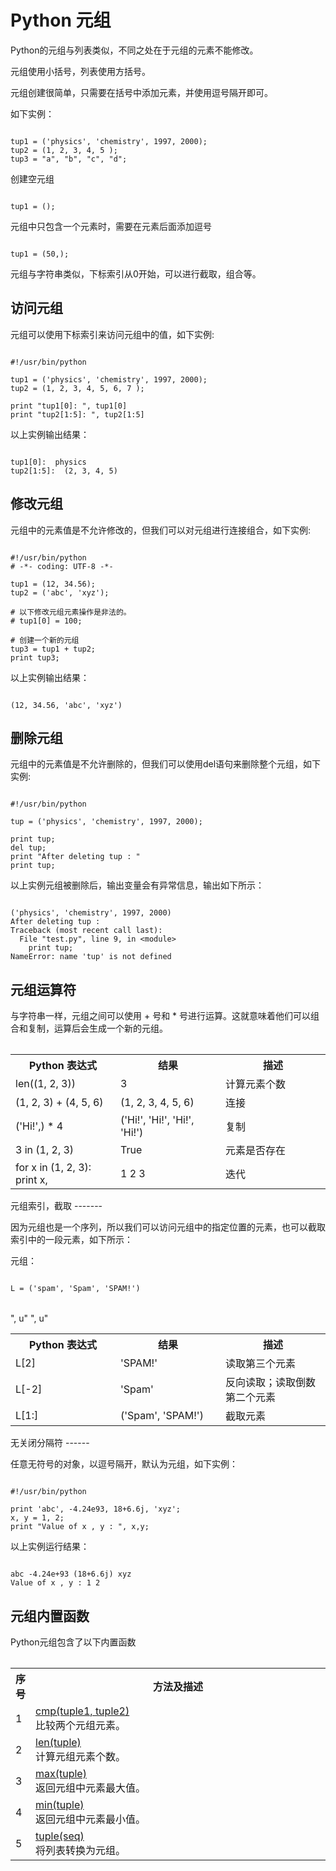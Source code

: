 Python 元组
=========

 Python的元组与列表类似，不同之处在于元组的元素不能修改。

 元组使用小括号，列表使用方括号。

 元组创建很简单，只需要在括号中添加元素，并使用逗号隔开即可。

 如下实例：

 
```

tup1 = ('physics', 'chemistry', 1997, 2000);
tup2 = (1, 2, 3, 4, 5 );
tup3 = "a", "b", "c", "d";

```

 创建空元组

 
```

tup1 = ();

```

 元组中只包含一个元素时，需要在元素后面添加逗号

 
```

tup1 = (50,);
```

 元组与字符串类似，下标索引从0开始，可以进行截取，组合等。

 访问元组
----

 元组可以使用下标索引来访问元组中的值，如下实例:

 
```

#!/usr/bin/python

tup1 = ('physics', 'chemistry', 1997, 2000);
tup2 = (1, 2, 3, 4, 5, 6, 7 );

print "tup1[0]: ", tup1[0]
print "tup2[1:5]: ", tup2[1:5]

```

 以上实例输出结果：

 
```

tup1[0]:  physics
tup2[1:5]:  (2, 3, 4, 5)

```

 修改元组
----

 元组中的元素值是不允许修改的，但我们可以对元组进行连接组合，如下实例:

 
```

#!/usr/bin/python
# -*- coding: UTF-8 -*-

tup1 = (12, 34.56);
tup2 = ('abc', 'xyz');

# 以下修改元组元素操作是非法的。
# tup1[0] = 100;

# 创建一个新的元组
tup3 = tup1 + tup2;
print tup3;

```

 以上实例输出结果：

 
```

(12, 34.56, 'abc', 'xyz')

```

 删除元组
----

 元组中的元素值是不允许删除的，但我们可以使用del语句来删除整个元组，如下实例:

 
```

#!/usr/bin/python

tup = ('physics', 'chemistry', 1997, 2000);

print tup;
del tup;
print "After deleting tup : "
print tup;

```

 以上实例元组被删除后，输出变量会有异常信息，输出如下所示：

 
```

('physics', 'chemistry', 1997, 2000)
After deleting tup :
Traceback (most recent call last):
  File "test.py", line 9, in <module>
    print tup;
NameError: name 'tup' is not defined

```

 元组运算符
-----

 与字符串一样，元组之间可以使用 + 号和 * 号进行运算。这就意味着他们可以组合和复制，运算后会生成一个新的元组。

 
<table>


</table>

<table>
<tbody><tr>
<th style="width:33%">Python 表达式</th><th style="width:33%">结果 </th><th style="width:33%"> 描述</th></tr>
<tr><td>len((1, 2, 3))</td><td>3</td><td>计算元素个数</td></tr>
<tr><td>(1, 2, 3) + (4, 5, 6)</td><td>(1, 2, 3, 4, 5, 6)</td><td>连接</td></tr>
<tr><td>('Hi!',) * 4</td><td>('Hi!', 'Hi!', 'Hi!', 'Hi!')</td><td>复制</td></tr>
<tr><td>3 in (1, 2, 3)</td><td>True</td><td>元素是否存在</td></tr>
<tr><td>for x in (1, 2, 3): print x,</td><td>1 2 3</td><td>迭代 </td></tr>
</tbody>
</table>
 元组索引，截取
-------

 因为元组也是一个序列，所以我们可以访问元组中的指定位置的元素，也可以截取索引中的一段元素，如下所示：

 元组：

 
```

L = ('spam', 'Spam', 'SPAM!')

```

 
<table>


</table>

<table>
<tbody><tr>
<th style="width:33%">Python 表达式</th><th style="width:33%">结果 </th><th style="width:33%"> 描述</th></tr>
<tr><td>L[2]</td><td>'SPAM!'</td><td>读取第三个元素</td></tr>
", u"<tr><td>L[-2]</td><td>'Spam'</td><td>反向读取；读取倒数第二个元素</td></tr>
", u"<tr><td>L[1:]</td><td>('Spam', 'SPAM!')</td><td>截取元素</td></tr>
</tbody>
</table>
 无关闭分隔符
------

 任意无符号的对象，以逗号隔开，默认为元组，如下实例：

 
```

#!/usr/bin/python

print 'abc', -4.24e93, 18+6.6j, 'xyz';
x, y = 1, 2;
print "Value of x , y : ", x,y;

```

 以上实例运行结果：

 
```

abc -4.24e+93 (18+6.6j) xyz
Value of x , y : 1 2

```

 元组内置函数
------

 Python元组包含了以下内置函数

 
<table>


</table>

<table>
<tbody><tr>
<th style="width:5%">序号</th><th style="width:95%">方法及描述</th></tr>
<tr><td>1</td><td><a href="att-tuple-cmp.html" target="_blank">cmp(tuple1, tuple2)</a><br/>比较两个元组元素。</td></tr>
<tr><td>2</td><td><a href="att-tuple-len.html" target="_blank">len(tuple)</a><br/>计算元组元素个数。</td></tr>
<tr><td>3</td><td><a href="att-tuple-max.html" target="_blank">max(tuple)</a><br/>返回元组中元素最大值。</td></tr>
<tr><td>4</td><td><a href="att-tuple-min.html" target="_blank">min(tuple)</a><br/>返回元组中元素最小值。</td></tr>
<tr><td>5</td><td><a href="att-tuple-tuple.html" target="_blank">tuple(seq)</a><br/>将列表转换为元组。</td></tr>
</tbody>
</table>